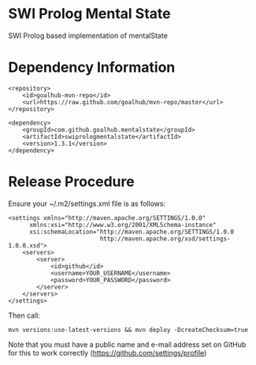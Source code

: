 SWI Prolog Mental State
===========

SWI Prolog based implementation of mentalState

Dependency Information
=============

```
<repository>
	<id>goalhub-mvn-repo</id>
	<url>https://raw.github.com/goalhub/mvn-repo/master</url>
</repository>

```

```
<dependency>
	<groupId>com.github.goalhub.mentalstate</groupId>
	<artifactId>swiprologmentalstate</artifactId>
	<version>1.3.1</version>
</dependency>
```	

Release Procedure
=============

Ensure your ~/.m2/settings.xml file is as follows:

```
<settings xmlns="http://maven.apache.org/SETTINGS/1.0.0"
      xmlns:xsi="http://www.w3.org/2001/XMLSchema-instance"
      xsi:schemaLocation="http://maven.apache.org/SETTINGS/1.0.0
                          http://maven.apache.org/xsd/settings-1.0.0.xsd">
	<servers>
		<server>
   			<id>github</id>
   			<username>YOUR_USERNAME</username>
   			<password>YOUR_PASSWORD</password>
		</server>
	</servers>
</settings>
```

Then call:

```
mvn versions:use-latest-versions && mvn deploy -DcreateChecksum=true
```

Note that you must have a public name and e-mail address set on GitHub for this to work correctly (https://github.com/settings/profile)